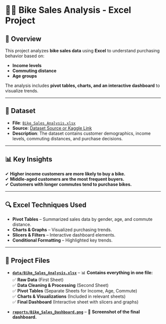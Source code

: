 # 🚴‍♂️ Bike Sales Analysis - Excel Project

## 📌 Overview
This project analyzes **bike sales data** using **Excel** to understand purchasing behavior based on:  
- **Income levels**  
- **Commuting distance**  
- **Age groups**  

The analysis includes **pivot tables, charts, and an interactive dashboard** to visualize trends.

---

## 📂 Dataset
- **File**: [`Bike_Sales_Analysis.xlsx`](./data/Bike_Sales_Analysis.xlsx)
- **Source**: [Dataset Source or Kaggle Link](#)  
- **Description**: The dataset contains customer demographics, income levels, commuting distances, and purchase decisions.

---

## 📊 Key Insights
✔ **Higher income customers are more likely to buy a bike.**  
✔ **Middle-aged customers are the most frequent buyers.**  
✔ **Customers with longer commutes tend to purchase bikes.**  

---

## 🔍 Excel Techniques Used
- **Pivot Tables** – Summarized sales data by gender, age, and commute distance.  
- **Charts & Graphs** – Visualized purchasing trends.  
- **Slicers & Filters** – Interactive dashboard elements.  
- **Conditional Formatting** – Highlighted key trends.  

---

## 📂 Project Files
- **[`data/Bike_Sales_Analysis.xlsx`](./data/Bike_Sales_Analysis.xlsx)** – 📊 **Contains everything in one file:**  
  ✅ **Raw Data** (First Sheet)  
  ✅ **Data Cleaning & Processing** (Second Sheet)  
  ✅ **Pivot Tables** (Separate Sheets for Income, Age, Commute)  
  ✅ **Charts & Visualizations** (Included in relevant sheets)  
  ✅ **Final Dashboard** (Interactive sheet with slicers and graphs)  

- **[`reports/Bike_Sales_Dashboard.png`](./reports/Bike_Sales_Dashboard.png)** – 📸 **Screenshot of the final dashboard.**  


